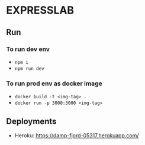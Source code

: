 # EXPRESSLAB

## Run
### To run dev env
* `npm i`
* `npm run dev`

### To run prod env as docker image
* `docker build -t <img-tag> .`
* `docker run -p 3000:3000 <img-tag>`

## Deployments

- Heroku: https://damp-fjord-05317.herokuapp.com/
